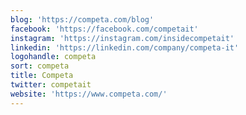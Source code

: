 ```yaml
---
blog: 'https://competa.com/blog'
facebook: 'https://facebook.com/competait'
instagram: 'https://instagram.com/insidecompetait'
linkedin: 'https://linkedin.com/company/competa-it'
logohandle: competa
sort: competa
title: Competa
twitter: competait
website: 'https://www.competa.com/'
---
```

